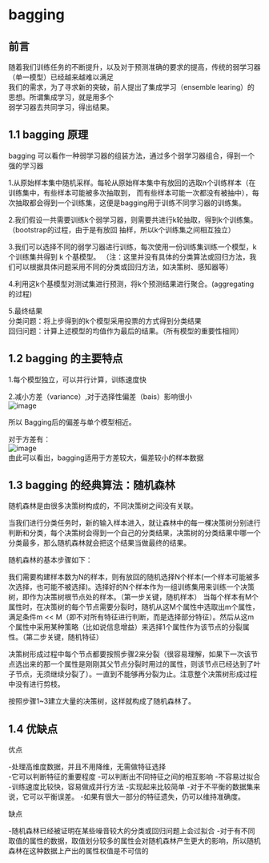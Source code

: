 #                               bagging

## 前言

随着我们训练任务的不断提升，以及对于预测准确的要求的提高，传统的弱学习器（单一模型）已经越来越难以满足  
我们的需求，为了寻求新的突破，前人提出了集成学习（ensemble learing）的思想。所谓集成学习，就是用多个  
弱学习器去共同学习，得出结果。  
## 1.1 bagging 原理

 bagging 可以看作一种弱学习器的组装方法，通过多个弱学习器组合，得到一个强的学习器  
 
1.从原始样本集中随机采样。每轮从原始样本集中有放回的选取n个训练样本（在训练集中，有些样本可能被多次抽取到，  而有些样本可能一次都没有被抽中），每次抽取都会得到一个训练集，这便是bagging用于训练不同学习器的训练集。 
  
2.我们假设一共需要训练k个弱学习器，则需要共进行k轮抽取，得到k个训练集。（bootstrap的过程，由于是有放回  抽样，所以k个训练集之间相互独立）  
  
3.我们可以选择不同的弱学习器进行训练，每次使用一份训练集训练一个模型，k 个训练集共得到 k 个基模型。  （注：这里并没有具体的分类算法或回归方法，我们可以根据具体问题采用不同的分类或回归方法，如决策树、感知器等）  

4.利用这k个基模型对测试集进行预测，将k个预测结果进行聚合。(aggregating的过程)  

5.最终结果  
  分类问题：将上步得到的k个模型采用投票的方式得到分类结果  
  回归问题：计算上述模型的均值作为最后的结果。（所有模型的重要性相同）  

##  1.2 bagging 的主要特点

1.每个模型独立，可以并行计算，训练速度快  

2.减小方差（variance）,对于选择性偏差（bais）影响很小  
                   ![image](https://github.com/gotolearnmaor/ML-a-long-way/blob/master/image/CodeCogsEqn.png)

  所以 Bagging后的偏差与单个模型相近。  
  
  对于方差有：  
  ![image](https://github.com/gotolearnmaor/ML-a-long-way/blob/master/image/CodeCogsEqn%20(1).gif)  
  由此可以看出，bagging适用于方差较大，偏差较小的样本数据
## 1.3 bagging 的经典算法：随机森林

随机森林是由很多决策树构成的，不同决策树之间没有关联。  

当我们进行分类任务时，新的输入样本进入，就让森林中的每一棵决策树分别进行判断和分类，每个决策树会得到一个自己的分类结果，决策树的分类结果中哪一个分类最多，那么随机森林就会把这个结果当做最终的结果。
  
随机森林的基本步骤如下：

我们需要构建样本数为N的样本，则有放回的随机选择N个样本(一个样本可能被多次选择，也可能不被选择)。选择好的N个样本作为一组训练集用来训练一个决策树，即作为决策树根节点处的样本。（第一步关键，随机样本）
当每个样本有M个属性时，在决策树的每个节点需要分裂时，随机从这M个属性中选取出m个属性，满足条件m << M（即不对所有特征进行判断，而是选择部分特征）。然后从这m个属性中采用某种策略（比如说信息增益）来选择1个属性作为该节点的分裂属性。（第二步关键，随机特征） 

决策树形成过程中每个节点都要按照步骤2来分裂（很容易理解，如果下一次该节点选出来的那一个属性是刚刚其父节点分裂时用过的属性，则该节点已经达到了叶子节点，无须继续分裂了）。一直到不能够再分裂为止。注意整个决策树形成过程中没有进行剪枝。 

按照步骤1~3建立大量的决策树，这样就构成了随机森林了。

## 1.4 优缺点
 优点 
 
-处理高维度数据，并且不用降维，无需做特征选择  
-它可以判断特征的重要程度
-可以判断出不同特征之间的相互影响
-不容易过拟合
-训练速度比较快，容易做成并行方法
-实现起来比较简单
-对于不平衡的数据集来说，它可以平衡误差。
-如果有很大一部分的特征遗失，仍可以维持准确度。

缺点

-随机森林已经被证明在某些噪音较大的分类或回归问题上会过拟合
-对于有不同取值的属性的数据，取值划分较多的属性会对随机森林产生更大的影响，所以随机森林在这种数据上产出的属性权值是不可信的
 


